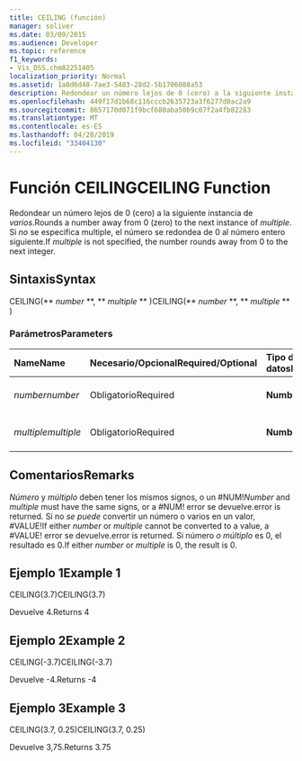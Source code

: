 ```yaml
---
title: CEILING (función)
manager: soliver
ms.date: 03/09/2015
ms.audience: Developer
ms.topic: reference
f1_keywords:
- Vis_DSS.chm82251405
localization_priority: Normal
ms.assetid: 1a8d6d48-7ae3-5483-28d2-5b1706088a53
description: Redondear un número lejos de 0 (cero) a la siguiente instancia de varios. Si no se especifica multiple, el número se redondea de 0 al número entero siguiente.
ms.openlocfilehash: 449f17d1b68c116cccb2635723a3f6277d0ac2a9
ms.sourcegitcommit: 8657170d071f9bcf680aba50b9c07f2a4fb82283
ms.translationtype: MT
ms.contentlocale: es-ES
ms.lasthandoff: 04/28/2019
ms.locfileid: "33404130"
---
```

# <a name="ceiling-function"></a><span data-ttu-id="fef7e-104">Función CEILING</span><span class="sxs-lookup"><span data-stu-id="fef7e-104">CEILING Function</span></span>

<span data-ttu-id="fef7e-105">Redondear un número lejos de 0 (cero) a la siguiente instancia de  _varios_.</span><span class="sxs-lookup"><span data-stu-id="fef7e-105">Rounds a number away from 0 (zero) to the next instance of  _multiple_.</span></span> <span data-ttu-id="fef7e-106">Si  _no_ se especifica multiple, el número se redondea de 0 al número entero siguiente.</span><span class="sxs-lookup"><span data-stu-id="fef7e-106">If  _multiple_ is not specified, the number rounds away from 0 to the next integer.</span></span> 
  
## <a name="syntax"></a><span data-ttu-id="fef7e-107">Sintaxis</span><span class="sxs-lookup"><span data-stu-id="fef7e-107">Syntax</span></span>

<span data-ttu-id="fef7e-108">CEILING(\*\* *number* \*\*, \*\* *multiple* \*\* )</span><span class="sxs-lookup"><span data-stu-id="fef7e-108">CEILING(\*\* *number* \*\*, \*\* *multiple* \*\* )</span></span> 
  
### <a name="parameters"></a><span data-ttu-id="fef7e-109">Parámetros</span><span class="sxs-lookup"><span data-stu-id="fef7e-109">Parameters</span></span>

|<span data-ttu-id="fef7e-110">**Name**</span><span class="sxs-lookup"><span data-stu-id="fef7e-110">**Name**</span></span>|<span data-ttu-id="fef7e-111">**Necesario/Opcional**</span><span class="sxs-lookup"><span data-stu-id="fef7e-111">**Required/Optional**</span></span>|<span data-ttu-id="fef7e-112">**Tipo de datos**</span><span class="sxs-lookup"><span data-stu-id="fef7e-112">**Data Type**</span></span>|<span data-ttu-id="fef7e-113">**Descripción**</span><span class="sxs-lookup"><span data-stu-id="fef7e-113">**Description**</span></span>|
|:-----|:-----|:-----|:-----|
| <span data-ttu-id="fef7e-114">_number_</span><span class="sxs-lookup"><span data-stu-id="fef7e-114">_number_</span></span> <br/> |<span data-ttu-id="fef7e-115">Obligatorio</span><span class="sxs-lookup"><span data-stu-id="fef7e-115">Required</span></span>  <br/> |<span data-ttu-id="fef7e-116">**Number**</span><span class="sxs-lookup"><span data-stu-id="fef7e-116">**Number**</span></span> <br/> |<span data-ttu-id="fef7e-117">El número que desea redondear.</span><span class="sxs-lookup"><span data-stu-id="fef7e-117">The number to round.</span></span>  <br/> |
| <span data-ttu-id="fef7e-118">_multiple_</span><span class="sxs-lookup"><span data-stu-id="fef7e-118">_multiple_</span></span> <br/> |<span data-ttu-id="fef7e-119">Obligatorio</span><span class="sxs-lookup"><span data-stu-id="fef7e-119">Required</span></span>  <br/> |<span data-ttu-id="fef7e-120">**Number**</span><span class="sxs-lookup"><span data-stu-id="fef7e-120">**Number**</span></span> <br/> |<span data-ttu-id="fef7e-121">El múltiplo al que se redondea.</span><span class="sxs-lookup"><span data-stu-id="fef7e-121">The multiple to round to.</span></span>  <br/> |
   
## <a name="remarks"></a><span data-ttu-id="fef7e-122">Comentarios</span><span class="sxs-lookup"><span data-stu-id="fef7e-122">Remarks</span></span>

 <span data-ttu-id="fef7e-123">_Número_ y  _múltiplo_ deben tener los mismos signos, o un #NUM!</span><span class="sxs-lookup"><span data-stu-id="fef7e-123">_Number_ and  _multiple_ must have the same signs, or a #NUM!</span></span> <span data-ttu-id="fef7e-124">error se devuelve.</span><span class="sxs-lookup"><span data-stu-id="fef7e-124">error is returned.</span></span> <span data-ttu-id="fef7e-125">Si no  _se_  _puede_ convertir un número o varios en un valor, #VALUE!</span><span class="sxs-lookup"><span data-stu-id="fef7e-125">If either  _number_ or  _multiple_ cannot be converted to a value, a #VALUE!</span></span> <span data-ttu-id="fef7e-126">error se devuelve.</span><span class="sxs-lookup"><span data-stu-id="fef7e-126">error is returned.</span></span> <span data-ttu-id="fef7e-127">Si número  _o_  _múltiplo_ es 0, el resultado es 0.</span><span class="sxs-lookup"><span data-stu-id="fef7e-127">If either  _number_ or  _multiple_ is 0, the result is 0.</span></span> 
  
## <a name="example-1"></a><span data-ttu-id="fef7e-128">Ejemplo 1</span><span class="sxs-lookup"><span data-stu-id="fef7e-128">Example 1</span></span>

<span data-ttu-id="fef7e-129">CEILING(3.7)</span><span class="sxs-lookup"><span data-stu-id="fef7e-129">CEILING(3.7)</span></span>
  
<span data-ttu-id="fef7e-130">Devuelve 4.</span><span class="sxs-lookup"><span data-stu-id="fef7e-130">Returns 4</span></span>
  
## <a name="example-2"></a><span data-ttu-id="fef7e-131">Ejemplo 2</span><span class="sxs-lookup"><span data-stu-id="fef7e-131">Example 2</span></span>

<span data-ttu-id="fef7e-132">CEILING(-3.7)</span><span class="sxs-lookup"><span data-stu-id="fef7e-132">CEILING(-3.7)</span></span>
  
<span data-ttu-id="fef7e-133">Devuelve -4.</span><span class="sxs-lookup"><span data-stu-id="fef7e-133">Returns -4</span></span>
  
## <a name="example-3"></a><span data-ttu-id="fef7e-134">Ejemplo 3</span><span class="sxs-lookup"><span data-stu-id="fef7e-134">Example 3</span></span>

<span data-ttu-id="fef7e-135">CEILING(3.7, 0.25)</span><span class="sxs-lookup"><span data-stu-id="fef7e-135">CEILING(3.7, 0.25)</span></span>
  
<span data-ttu-id="fef7e-136">Devuelve 3,75.</span><span class="sxs-lookup"><span data-stu-id="fef7e-136">Returns 3.75</span></span>
  

